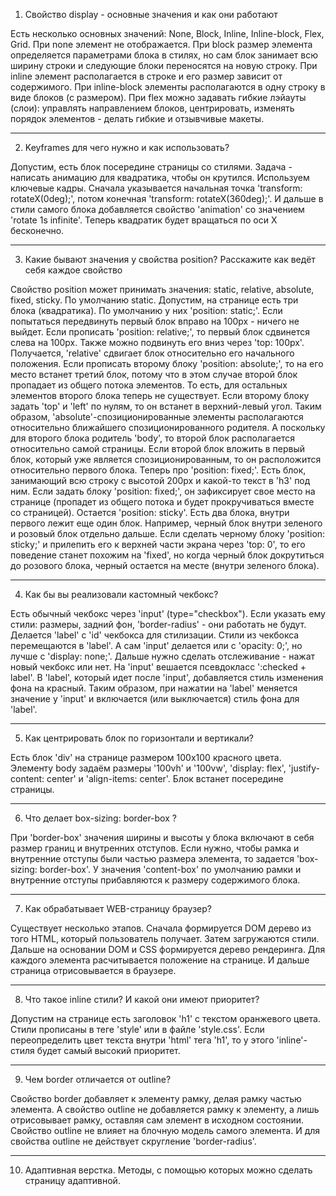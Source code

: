 1) Свойство display - основные значения и как они работают

Есть несколько основных значений: None, Block, Inline, Inline-block, Flex, Grid. При none элемент не отображается. При block размер элемента определяется параметрами блока в стилях, но сам блок занимает всю ширину строки и следующие блоки переносятся на новую строку. При inline элемент располагается в строке и его размер зависит от содержимого. При inline-block элементы располагаются в одну строку в виде блоков (с размером). При flex можно задавать гибкие лэйауты (слои): управлять направлением блоков, центрировать, изменять порядок элементов - делать гибкие и отзывчивые макеты. 

---

2) Keyframes для чего нужно и как использовать?

Допустим, есть блок посередине страницы со стилями. Задача - написать анимацию для квадратика, чтобы он крутился. Используем ключевые кадры. Сначала указывается начальная точка 'transform: rotateX(0deg);', потом конечная 'transform: rotateX(360deg);'. И дальше в стили самого блока добавляется свойство 'animation' со значением 'rotate 1s infinite'. Теперь квадратик будет вращаться по оси X бесконечно.

---

3) Какие бывают значения у свойства position? Расскажите как ведёт себя каждое свойство

Свойство position может принимать значения: static, relative, absolute, fixed, sticky. По умолчанию static. Допустим, на странице есть три блока (квадратика). По умолчанию у них 'position: static;'. Если попытаться передвинуть первый блок вправо на 100px - ничего не выйдет. Если прописать 'position: relative;', то первый блок сдвинется слева на 100px. Также можно подвинуть его вниз через 'top: 100px'. Получается, 'relative' сдвигает блок относительно его начального положения. Если прописать второму блоку 'position: absolute;', то на его место встанет третий блок, потому что в этом случае второй блок пропадает из общего потока элементов. То есть, для остальных элементов второго блока теперь не существует. Если второму блоку задать 'top' и 'left' по нулям, то он встанет в верхний-левый угол. Таким образом, 'absolute'-спозиционированные элементы располагаются относительно ближайшего спозиционированного родителя. А поскольку для второго блока родитель 'body', то второй блок располагается относительно самой страницы. Если второй блок вложить в первый блок, который уже является спозиционированным, то он расположится относительно первого блока. Теперь про 'position: fixed;'. Есть блок, занимающий всю строку с высотой 200px и какой-то текст в 'h3' под ним. Если задать блоку 'position: fixed;', он зафиксирует свое место на странице (пропадет из общего потока и будет прокручиваться вместе со страницей). Остается 'position: sticky'. Есть два блока, внутри первого лежит еще один блок. Например, черный блок внутри зеленого и розовый блок отдельно дальше. Если сделать черному блоку 'position: sticky;' и прилепить его к верхней части экрана через 'top: 0', то его поведение станет похожим на 'fixed', но когда черный блок докрутиться до розового блока, черный остается на месте (внутри зеленого блока).

---

4) Как бы вы реализовали кастомный чекбокс?

Есть обычный чекбокс через 'input' (type="checkbox"). Если указать ему стили: размеры, задний фон, 'border-radius' - они работать не будут. Делается 'label' с 'id' чекбокса для стилизации. Стили из чекбокса перемещаются в 'label'. А сам 'input' делается или с 'opacity: 0;', но лучше с 'display: none;'. Дальше нужно сделать отслеживание - нажат новый чекбокс или нет. На 'input' вешается псевдокласс ':checked + label'. B 'label', который идет после 'input', добавляется стиль изменения фона на красный. Таким образом, при нажатии на 'label' меняется значение у 'input' и включается (или выключается) стиль фона для 'label'.

---

5) Как центрировать блок по горизонтали и вертикали?

Есть блок 'div' на странице размером 100x100 красного цвета. Элементу body задаём размеры '100vh' и '100vw', 'display: flex', 'justify-content: center' и 'align-items: center'. Блок встанет посередине страницы.

---

6) Что делает box-sizing: border-box ?

При 'border-box' значения ширины и высоты у блока включают в себя размер границ и внутренних отступов. Если нужно, чтобы рамка и внутренние отступы были частью размера элемента, то задается 'box-sizing: border-box'. У значения 'content-box' по умолчанию рамки и внутренние отступы прибавляются к размеру содержимого блока.

---

7) Как обрабатывает WEB-страницу браузер?

Существует несколько этапов. Сначала формируется DOM дерево из того HTML, который пользователь получает. Затем загружаются стили. Дальше на основании DOM и CSS формируется дерево рендеринга. Для каждого элемента расчитывается положение на странице. И дальше страница отрисовывается в браузере.

---

8) Что такое inline стили? И какой они имеют приоритет?

Допустим на странице есть заголовок 'h1' с текстом оранжевого цвета. Стили прописаны в теге 'style' или в файле 'style.css'. Если переопределить цвет текста внутри 'html' тега 'h1', то у этого 'inline'-стиля будет самый высокий приоритет.

---

9) Чем border отличается от outline?

Свойство border добавляет к элементу рамку, делая рамку частью элемента. А свойство outline не добавляется рамку к элементу, а лишь отрисовывает рамку, оставляя сам элемент в исходном состоянии. Свойство outline не влияет на блочную модель самого элемента. И для свойства outline не действует скругление 'border-radius'.

---

10) Адаптивная верстка. Методы, с помощью которых можно сделать страницу адаптивной.

